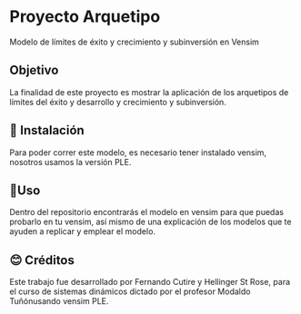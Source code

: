 # Proyecto Arquetipo

Modelo de límites de éxito y crecimiento y subinversión en Vensim

## Objetivo
La finalidad de este proyecto es mostrar la aplicación de los arquetipos de límites del éxito y desarrollo y crecimiento y subinversión.

## 🔨 Instalación
Para poder correr este modelo, es necesario tener instalado vensim, nosotros usamos la versión PLE.	

## 👀Uso
Dentro del repositorio encontrarás el modelo en vensim para que puedas probarlo en tu vensim, así mismo de una explicación de los modelos que te ayuden a replicar y emplear el modelo. 


## 😊 Créditos
Este trabajo fue desarrollado por Fernando Cutire y Hellinger St Rose, para el curso de sistemas dinámicos dictado por el profesor Modaldo Tuñónusando vensim PLE.




